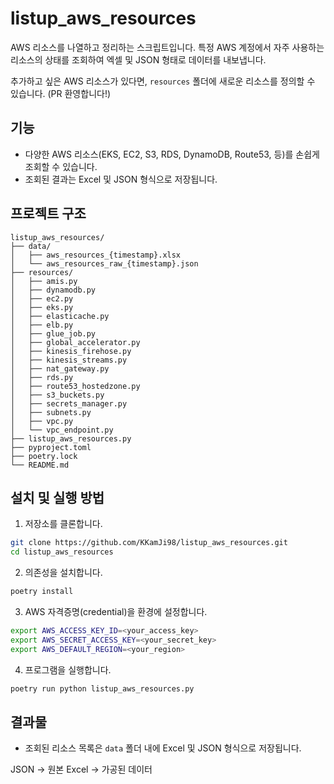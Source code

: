 # listup_aws_resources

AWS 리소스를 나열하고 정리하는 스크립트입니다. 특정 AWS 계정에서 자주 사용하는 리소스의 상태를 조회하여 엑셀 및 JSON 형태로 데이터를 내보냅니다.

추가하고 싶은 AWS 리소스가 있다면, `resources` 폴더에 새로운 리소스를 정의할 수 있습니다. (PR 환영합니다!)

## 기능

- 다양한 AWS 리소스(EKS, EC2, S3, RDS, DynamoDB, Route53, 등)를 손쉽게 조회할 수 있습니다.
- 조회된 결과는 Excel 및 JSON 형식으로 저장됩니다.

## 프로젝트 구조

```shell
listup_aws_resources/
├── data/
│   ├── aws_resources_{timestamp}.xlsx
│   └── aws_resources_raw_{timestamp}.json
├── resources/
│   ├── amis.py
│   ├── dynamodb.py
│   ├── ec2.py
│   ├── eks.py
│   ├── elasticache.py
│   ├── elb.py
│   ├── glue_job.py
│   ├── global_accelerator.py
│   ├── kinesis_firehose.py
│   ├── kinesis_streams.py
│   ├── nat_gateway.py
│   ├── rds.py
│   ├── route53_hostedzone.py
│   ├── s3_buckets.py
│   ├── secrets_manager.py
│   ├── subnets.py
│   ├── vpc.py
│   └── vpc_endpoint.py
├── listup_aws_resources.py
├── pyproject.toml
├── poetry.lock
└── README.md
```

## 설치 및 실행 방법

1. 저장소를 클론합니다.

```bash
git clone https://github.com/KKamJi98/listup_aws_resources.git
cd listup_aws_resources
```

2. 의존성을 설치합니다.

```bash
poetry install
```

3. AWS 자격증명(credential)을 환경에 설정합니다.

```bash
export AWS_ACCESS_KEY_ID=<your_access_key>
export AWS_SECRET_ACCESS_KEY=<your_secret_key>
export AWS_DEFAULT_REGION=<your_region>
```

4. 프로그램을 실행합니다.

```bash
poetry run python listup_aws_resources.py
```

## 결과물

- 조회된 리소스 목록은 `data` 폴더 내에 Excel 및 JSON 형식으로 저장됩니다.

JSON -> 원본
Excel -> 가공된 데이터
